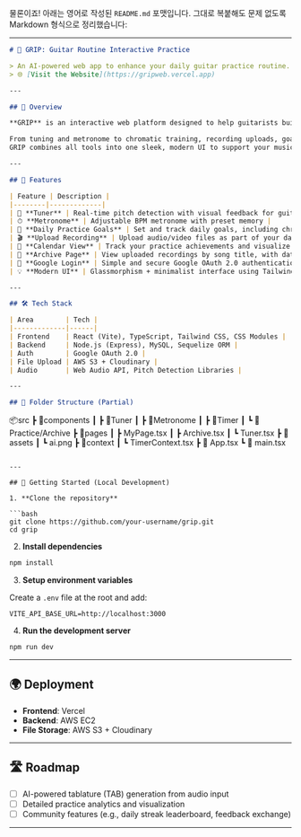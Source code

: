 물론이죠! 아래는 영어로 작성된 `README.md` 포맷입니다. 그대로 복붙해도 문제 없도록 Markdown 형식으로 정리했습니다:

---

```md
# 🎸 GRIP: Guitar Routine Interactive Practice

> An AI-powered web app to enhance your daily guitar practice routine.  
> 🌐 [Visit the Website](https://gripweb.vercel.app)

---

## 🧭 Overview

**GRIP** is an interactive web platform designed to help guitarists build consistent and effective practice habits.

From tuning and metronome to chromatic training, recording uploads, goal setting, and archive management —  
GRIP combines all tools into one sleek, modern UI to support your musical growth.

---

## 🚀 Features

| Feature | Description |
|--------|-------------|
| 🎵 **Tuner** | Real-time pitch detection with visual feedback for guitar tuning |
| ⏱ **Metronome** | Adjustable BPM metronome with preset memory |
| 🎯 **Daily Practice Goals** | Set and track daily goals, including chromatic and recording conditions |
| 🎬 **Upload Recording** | Upload audio/video files as part of your daily progress |
| 📅 **Calendar View** | Track your practice achievements and visualize your progress |
| 📂 **Archive Page** | View uploaded recordings by song title, with date-based grouping |
| 🔐 **Google Login** | Simple and secure Google OAuth 2.0 authentication |
| 💡 **Modern UI** | Glassmorphism + minimalist interface using TailwindCSS & React |

---

## 🛠️ Tech Stack

| Area        | Tech |
|-------------|------|
| Frontend    | React (Vite), TypeScript, Tailwind CSS, CSS Modules |
| Backend     | Node.js (Express), MySQL, Sequelize ORM |
| Auth        | Google OAuth 2.0 |
| File Upload | AWS S3 + Cloudinary |
| Audio       | Web Audio API, Pitch Detection Libraries |

---

## 📁 Folder Structure (Partial)

```

📦src
┣ 📂components
┃ ┣ 📂Tuner
┃ ┣ 📂Metronome
┃ ┣ 📂Timer
┃ ┗ 📂Practice/Archive
┣ 📂pages
┃ ┣ MyPage.tsx
┃ ┣ Archive.tsx
┃ ┗ Tuner.tsx
┣ 📂assets
┃ ┗ ai.png
┣ 📂context
┃ ┗ TimerContext.tsx
┣ 📜 App.tsx
┗ 📜 main.tsx

````

---

## 🧪 Getting Started (Local Development)

1. **Clone the repository**

```bash
git clone https://github.com/your-username/grip.git
cd grip
````

2. **Install dependencies**

```bash
npm install
```

3. **Setup environment variables**

Create a `.env` file at the root and add:

```
VITE_API_BASE_URL=http://localhost:3000
```

4. **Run the development server**

```bash
npm run dev
```

---

## 🌍 Deployment

* **Frontend**: Vercel
* **Backend**: AWS EC2
* **File Storage**: AWS S3 + Cloudinary

---

## 🛣️ Roadmap

* [ ] AI-powered tablature (TAB) generation from audio input
* [ ] Detailed practice analytics and visualization
* [ ] Community features (e.g., daily streak leaderboard, feedback exchange)

---
